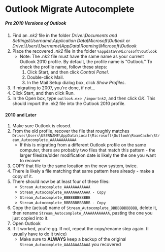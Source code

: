 <!-- permalink: dadb9cf4381f9a36351f450398a0f3f3 DO NOT DELETE OR EDIT THIS LINE -->
# Outlook Migrate Autocomplete

##### Pre 2010 Versions of Outlook

1. Find an *.nk2* file in the folder *Drive:\Documents and Settings\Username\Application Data\Microsoft\Outlook* or *Drive:\Users\Username\AppData\Roaming\Microsoft\Outlook*
1. Place the recovered *.nk2* file in the folder `%appdata%\Microsoft\Outlook`
	* Note: The .nk2 file must have the same name as your current Outlook 2010 profile. By default, the profile name is "Outlook." To check the profile name, follow these steps:
		1. Click Start, and then click *Control Panel*.
		1. Double-click Mail.
		1. In the Mail Setup dialog box, click *Show Profiles*.
1. If migrating to 2007, you're done, if not...
1. Click Start, and then click Run.
1. In the Open box, type `outlook.exe /importnk2`, and then click *OK*. This should import the .nk2 file into the Outlook 2010 profile.

#### 2010 and Later

1. Make sure Outlook is closed.
1. From the old profile, recover the file that roughly matches `Drive:\Users\USERNAME\AppData\Local\Microsoft\Outlook\RoamCache\Stream_Autocomplete_AAAAAAAAAAAA`
	* If this is migrating from a different Outlook profile on the same computer, there are probably two files that match this pattern - the larger filesize/older modification date is likely the the one you want to recover
1. COPY that file to the same location on the new system, twice.
1. There is likely a file matching that same pattern here already - make a copy of it.
1. There should now be at least four of these files:
	* `Stream_Autocomplete_AAAAAAAAAAAA`
	* `Stream_Autocomplete_AAAAAAAAAAAA - Copy`
	* `Stream_Autocomplete_BBBBBBBBBBBB`
	* `Stream_Autocomplete_BBBBBBBBBBBB - Copy`
1. Copy the (actual) name of `Stream_Autocomplete_BBBBBBBBBBBB`, delete it, then rename `Stream_Autocomplete_AAAAAAAAAAAA`, pasting the one you just copied into it.
1. Open Outlook
1. If it worked, you're gg. If not, repeat the copy/rename step again. (I usually have to do it twice)
	* Make sure to **ALWAYS** keep a backup of the original `Stream_Autocomplete_AAAAAAAAAAAA` you recovered
